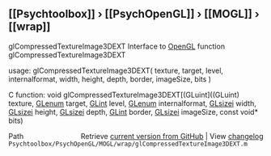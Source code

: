 ## [[Psychtoolbox]] &#8250; [[PsychOpenGL]] &#8250; [[MOGL]] &#8250; [[wrap]]

glCompressedTextureImage3DEXT  Interface to [OpenGL](OpenGL) function glCompressedTextureImage3DEXT  
  
usage:  glCompressedTextureImage3DEXT( texture, target, level, internalformat, width, height, depth, border, imageSize, bits )  
  
C function:  void glCompressedTextureImage3DEXT[(GLuint]((GLuint) texture, [GLenum](GLenum) target, [GLint](GLint) level, [GLenum](GLenum) internalformat, [GLsizei](GLsizei) width, [GLsizei](GLsizei) height, [GLsizei](GLsizei) depth, [GLint](GLint) border, [GLsizei](GLsizei) imageSize, const void\* bits)  




<div class="code_header" style="text-align:right;">
  <span style="float:left;">Path&nbsp;&nbsp;</span> <span class="counter">Retrieve <a href=
  "https://raw.github.com/Psychtoolbox-3/Psychtoolbox-3/beta/Psychtoolbox/PsychOpenGL/MOGL/wrap/glCompressedTextureImage3DEXT.m">current version from GitHub</a> | View <a href=
  "https://github.com/Psychtoolbox-3/Psychtoolbox-3/commits/beta/Psychtoolbox/PsychOpenGL/MOGL/wrap/glCompressedTextureImage3DEXT.m">changelog</a></span>
</div>
<div class="code">
  <code>Psychtoolbox/PsychOpenGL/MOGL/wrap/glCompressedTextureImage3DEXT.m</code>
</div>

